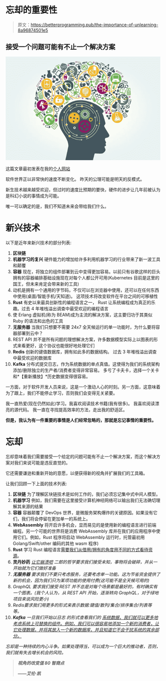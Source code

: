 # 忘却的重要性

> 原文：<https://betterprogramming.pub/the-importance-of-unlearning-8a96874501e5>

## 接受一个问题可能有不止一个解决方案

![](img/555045062089d1918d7ce49629145d76.png)

这篇文章最初发表在我的[个人网站](https://gryphon.dev/2019/06/27/the-importance-of-unlearning/)

软件世界正以非常快的速度不断变化。
昨天的公理可能是明天的反模式。

新生技术越来越受欢迎，但过时的速度比预期的要快，硬件的进步让几年前被认为是科幻小说的事情成为可能。

唯一可以确定的是，我们不知道未来会带给我们什么。

# 新兴技术

以下是近年来新兴技术的部分列表:

1.  **区块链**
2.  **机器学习的复兴**
    硬件能力的增加给许多利用机器学习的行业带来了新一波工具和颠覆
3.  **容器**
    现在，将独立的组件部署到云中变得更加容易。以前只有谷歌这样的巨头拥有的容器编排基础设施现在对每个人都公开可用(Kubernetes 目前是这里的国王，但未来肯定会带来新的工具)
4.  动机是拥有一个通用的字节码，不仅可以在浏览器中使用，还可以在任何东西中使用(桌面/智能手机/天知道)。
    这项技术将改变软件在平台之间的可移植性
5.  **Rust**
    有史以来最具创新性的编程语言之一，
    Rust 让系统编程成为真正的乐趣。过去 4 年堆栈溢出调查中最受欢迎的编程语言
6.  使 Erlang 虚拟机(称为 BEAM)成为主流的解决方案，这主要归功于其类似 Ruby 的语法和出色的工具
7.  **无服务器**
    当我们只想要不需要 24x7 全天候运行的单一功能时，为什么要将容器部署到云中？
8.  REST API 并不是所有问题的理想解决方案，许多数据模型实际上以图表的形式来看更好，这个协议也能很好地处理它们
9.  **Redis**
    创新的键值数据库，拥有如此多的数据结构。
    过去 3 年堆栈溢出调查中最受欢迎的数据库
10.  **Kafka**
    分布式提交日志，作为系统数据的单点真值。这使得为我们的系统架构添加/删除独立的生产者/消费者变得非常容易。
    多亏了卡夫卡，选择一个关卡和*【重新播放】*历史数据变得很容易。

一方面，对于软件开发人员来说，这是一个激动人心的时刻。另一方面，这意味着为了跟上，我们不能停止学习，否则我们会变得无关紧要。

我一直热爱(现在仍然如此)学习。我喜欢阅读技术书籍(我有很多)。
我喜欢阅读漂亮的源代码。
我一直在寻找提高效率的方法，走出我的舒适区。

**但是，我认为有一件重要的事情是人们经常忽略的，那就是忘记事情的重要性。**

# 忘却

忘却意味着我们需要接受一个给定的问题可能有不止一个解决方案，而这个解决方案对我们来说可能是违反直觉的。

它还需要谦逊和重新开始的意愿，以便获得新的视角并扩展我们的工具箱。

让我们回顾一下上面的技术列表:

1.  **区块链**
    为了理解区块链技术是如何工作的，我们必须忘记集中式中间人模型。
2.  **机器学习**
    例如，我们需要在这里接受计算机神经网络可以输出我们无法确切理解其来源的结果
3.  **容器**
    容器颠覆了 DevOps 世界，是微服务架构爆炸的关键原因。如果没有它们，我们将会停留在更加单一的系统上。
4.  **WebAssembly**
    将开启许多机会，显而易见的是使用新的编程语言进行前端编程。另一个可能的世界将是消费 WebAssembly 库并在我们的应用程序中使用它们。例如，Rust 程序将启动 WebAssembly 运行时，托管最初用 Golang/Swift/other 编码的其他 wasm 程序)
5.  **Rust**
    学习 Rust 编程语言[需要我们从借用/拥有的角度用不同的方式看待资源](https://www.influxdata.com/blog/rust-can-be-difficult-to-learn-and-frustrating-but-its-also-the-most-exciting-thing-in-software-development-in-a-long-time/)。
6.  **灵丹妙药**
    *[*让它崩溃吧*](https://ferd.ca/the-zen-of-erlang.html) 二郎的哲学要求我们接受未知，事物将会破碎，并从一开始就为它们做好准备*
7.  ***无服务器**
    要求我们不要只考虑服务，还要考虑单一功能。这为节省资金提供了新的机会，因为我们只为某项功能的使用付费(这可能不是全天候可用的)*
8.  *GraphQL
    要求我们接受 REST 并不总是对每个场景都是最好的，有时确实有一个图表。(我个人认为，从 REST API 开始，逐渐转向 GraphQL，对于绿地项目来说风险更小)*
9.  *Redis要求我们用更多的形式来表示数据:键值/散列/集合/排序集合/列表等等。*
10.  ***Kafka**
    一旦我们开始以日志 的形式查看我们的 [*系统数据，我们就可以更多地考虑系统上可替换的组件。例如，我们可以很容易地添加一个新的消费者，让它处理数据，并将其放入一个新的数据库，并且知道它不会干扰系统的其余部分。*](https://engineering.linkedin.com/distributed-systems/log-what-every-software-engineer-should-know-about-real-time-datas-unifying)*

*忘却是一种持续的内心斗争。如果处理得当，可以成为一个巨大的推动者，否则，我们就有失去增长机会的风险。*

> ***视角的改变值 80 智商点***
> 
> ***——艾伦·凯***
